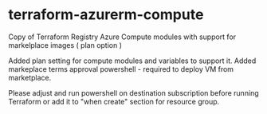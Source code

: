 # terraform-azurerm-compute
Copy of Terraform Registry Azure Compute modules with support for markelplace images ( plan option )

Added plan setting for compute modules and variables to support it.
Added markeplace terms approval powershell - required to deploy VM from marketplace.

Please adjust and run powershell on destination subscription before running Terraform or add it to "when create" section for resource group.



